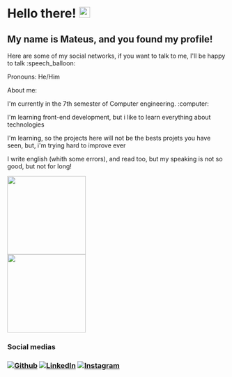 # Hello there! <img src="https://media.giphy.com/media/hvRJCLFzcasrR4ia7z/giphy.gif" width="25px">
<h2>My name is Mateus, and you found my profile!</h2>
Here are some of my social networks, if you want to talk to me, I'll be happy to talk :speech_balloon:

<div>
  <p>Pronouns: He/Him</p>
  <p>About me:</p>
  <p>I'm currently in the 7th semester of Computer engineering. :computer:</p>
  <p>I'm learning front-end development, but i like to learn everything about technologies</p>
  <p>I'm learning, so the projects here will not be the bests projets you have seen, but, i'm trying hard to improve ever</p>
  <p>I write english (whith some errors), and read too, but my speaking is not so good, but not for long!</p>
</div>

  <div>
    <a href="https://github.com/MateusMt">
    <img height="180em" src="https://github-readme-stats.vercel.app/api?username=MateusMt&amp;show_icons=true&amp;theme=merko&amp;include_all_commits=true&amp;count_private=true" style="max-width: 100%;"></a>
    <br>
      <a href="https://github.com/MateusMt">
      <img height="180em" src="https://github-readme-stats.vercel.app/api/top-langs/?username=MateusMt&amp;layout=compact&amp;langs_count=7&amp;theme=merko" style="max-width: 50%;"></a>
    </br>
  </div>
  </p>
  
<div>
  <h3>Social medias<h3>
    <p>
      <a href="https://github.com/MateusMt" target="_blank"><img alt="Github" src="https://img.shields.io/badge/GitHub-%2312100E.svg?&style=for-the-badge&logo=Github&logoColor=white"></a>
      <a href="https://www.linkedin.com/in/mateus-martins-teixeira-a53939187" target="_blank"><img alt="LinkedIn" src="https://img.shields.io/badge/linkedin-%230077B5.svg?&style=for-the-badge&logo=linkedin&logoColor=white"></a>
      <a href="https://www.instagram.com/mateus_teixeira89/" target="_blank"><img alt="Instagram" src="https://img.shields.io/badge/Instagram-E4405F?style=for-the-badge&logo=instagram&logoColor=white">
    </p>
</div>
